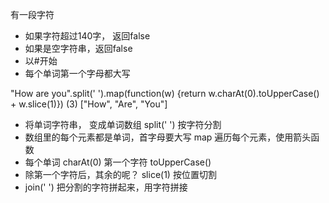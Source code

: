 有一段字符

- 如果字符超过140字， 返回false
- 如果是空字符串，返回false
- 以#开始
- 每个单词第一个字母都大写

"How are you".split(' ').map(function(w) {return w.charAt(0).toUpperCase() + w.slice(1)})
(3) ["How", "Are", "You"]
- 将单词字符串， 变成单词数组 
  split(' ') 按字符分割
- 数组里的每个元素都是单词，首字母要大写
  map 遍历每个元素，使用箭头函数
- 每个单词 charAt(0) 第一个字符 toUpperCase()
- 除第一个字符后，其余的呢？ slice(1) 按位置切割
- join(' ') 把分割的字符拼起来，用字符拼接